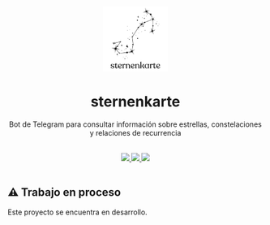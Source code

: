 <div align="center">
  <img src="misc/img/logo.png" width="128">
  <h1 align="center">sternenkarte</h1>
  <p align="center">Bot de Telegram para consultar información sobre estrellas, constelaciones y relaciones de recurrencia</p>
</div>

<br/>

<!-- Badges -->
<div align="center">
  <a href="https://github.com/manzeloth/sternenkarte-bot/blob/main/LICENSE">
    <img src="https://img.shields.io/badge/licencia-GPL--2.0-orange">
  </a>
  <a href="https://www.python.org/">
    <img src="https://img.shields.io/badge/python-3.10-blue">
  </a>
  <a href="https://web.telegram.org/">
    <img src="https://img.shields.io/badge/bot-Telegram-blue">
  </a>
</div>

<br/>

## ⚠️ Trabajo en proceso

Este proyecto se encuentra en desarrollo.